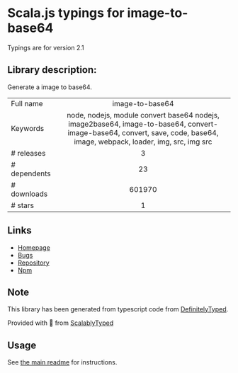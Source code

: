 
# Scala.js typings for image-to-base64

Typings are for version 2.1

## Library description:
Generate a image to base64.

|                    |                 |
| ------------------ | :-------------: |
| Full name          | image-to-base64 |
| Keywords           | node, nodejs, module convert base64 nodejs, image2base64, image-to-base64, convert-image-base64, convert, save, code, base64, image, webpack, loader, img, src, img src |
| # releases         | 3 |
| # dependents       | 23 |
| # downloads        | 601970 |
| # stars            | 1 |

## Links
- [Homepage](https://github.com/renanbastos93/image-to-base64#readme)
- [Bugs](https://github.com/renanbastos93/image-to-base64/issues)
- [Repository](https://github.com/renanbastos93/image-to-base64)
- [Npm](https://www.npmjs.com/package/image-to-base64)
    


## Note
This library has been generated from typescript code from [DefinitelyTyped](https://definitelytyped.org).

Provided with :purple_heart: from [ScalablyTyped](https://github.com/oyvindberg/ScalablyTyped)

## Usage
See [the main readme](../../readme.md) for instructions.


